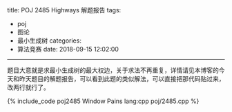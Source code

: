 title: POJ 2485 Highways 解题报告
tags:
  - poj
  - 图论
  - 最小生成树
categories:
  - 算法竞赛
date: 2018-09-15 12:02:00
---

题目大意就是求最小生成树的最大权边，关于求法不再重复，详情请见本博客的今天和昨天题目的解题报告，可以看到此题的类似解法，可以直接把那代码贴过来，改两行就行了。

{% include_code poj2485 Window Pains lang:cpp poj/2485.cpp %}
